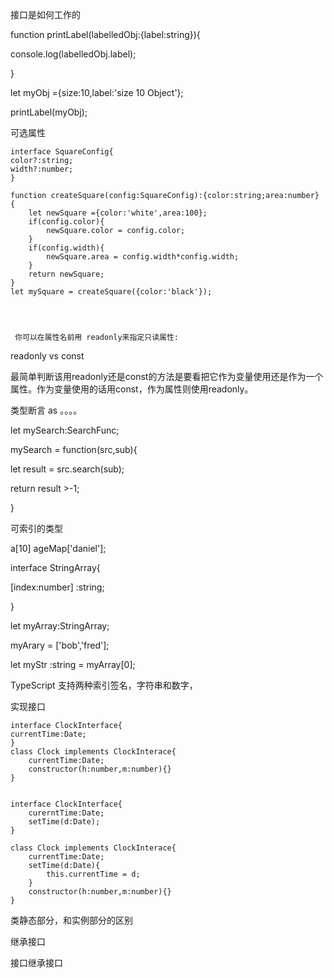 接口是如何工作的

function printLabel\(labelledObj:{label:string}\){

console.log\(labelledObj.label\);

}

let myObj ={size:10,label:'size 10 Object'};

printLabel\(myObj\);

可选属性

```
interface SquareConfig{
color?:string;
width?:number;
}

function createSquare(config:SquareConfig):{color:string;area:number}
{
    let newSquare ={color:'white',area:100};
    if(config.color){
        newSquare.color = config.color;
    }
    if(config.width){   
        newSquare.area = config.width*config.width;
    }
    return newSquare;
}
let mySquare = createSquare({color:'black'});




 你可以在属性名前用 readonly来指定只读属性:
```

readonly vs const

最简单判断该用readonly还是const的方法是要看把它作为变量使用还是作为一个属性。作为变量使用的话用const，作为属性则使用readonly。



类型断言 as 。。。。



let mySearch:SearchFunc;

mySearch = function\(src,sub\){

let result = src.search\(sub\);

return result &gt;-1;

}

可索引的类型

a\[10\] ageMap\['daniel'\];

interface StringArray{

\[index:number\] :string;

}

let myArray:StringArray;

myArary = \['bob','fred'\];

let myStr :string = myArray\[0\];

TypeScript 支持两种索引签名，字符串和数字，



实现接口

```
interface ClockInterface{
currentTime:Date;
}
class Clock implements ClockInterace{
    currentTime:Date;
    constructor(h:number,m:number){}
}


interface ClockInterface{
    curerntTime:Date;
    setTime(d:Date);
}

class Clock implements ClockInterace{
    currentTime:Date;
    setTime(d:Date){
        this.currentTime = d;
    }
    constructor(h:number,m:number){}
}

```

类静态部分，和实例部分的区别

继承接口



接口继承接口

